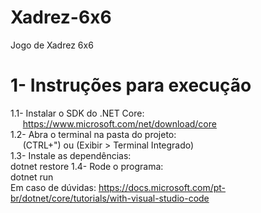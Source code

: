 # Xadrez-6x6
Jogo de Xadrez 6x6

# 1- Instruções para execução
  1.1- Instalar o SDK do .NET Core:</br>
  &nbsp;&nbsp;&nbsp;&nbsp; https://www.microsoft.com/net/download/core</br>
  1.2- Abra o terminal na pasta do projeto:</br>
  &nbsp;&nbsp;&nbsp;&nbsp; (CTRL+") ou (Exibir > Terminal Integrado)</br>
  1.3- Instale as dependências:</br>
    dotnet restore
  1.4- Rode o programa:</br>
    dotnet run
  </br>
  Em caso de dúvidas: https://docs.microsoft.com/pt-br/dotnet/core/tutorials/with-visual-studio-code</br>
